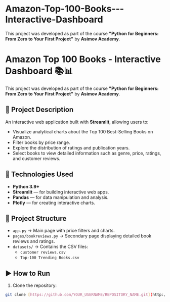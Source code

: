 # Amazon-Top-100-Books---Interactive-Dashboard
This project was developed as part of the course **"Python for Beginners: From Zero to Your First Project"** by **Asimov Academy**.
# Amazon Top 100 Books - Interactive Dashboard 📚📊

This project was developed as part of the course **"Python for Beginners: From Zero to Your First Project"** by **Asimov Academy**.

## 📌 Project Description

An interactive web application built with **Streamlit**, allowing users to:

- Visualize analytical charts about the Top 100 Best-Selling Books on Amazon.
- Filter books by price range.
- Explore the distribution of ratings and publication years.
- Select books to view detailed information such as genre, price, ratings, and customer reviews.

## 🚀 Technologies Used

- **Python 3.9+**
- **Streamlit** — for building interactive web apps.
- **Pandas** — for data manipulation and analysis.
- **Plotly** — for creating interactive charts.

## 📂 Project Structure

- `app.py` → Main page with price filters and charts.
- `pages/bookreviews.py` → Secondary page displaying detailed book reviews and ratings.
- `datasets/` → Contains the CSV files:  
  - `customer reviews.csv`  
  - `Top-100 Trending Books.csv`

## ▶️ How to Run

1. Clone the repository:

```bash
git clone [https://github.com/YOUR_USERNAME/REPOSITORY_NAME.git](http://localhost:8501)
